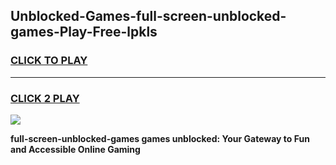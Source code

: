 
## Unblocked-Games-full-screen-unblocked-games-Play-Free-lpkls
<h3>
<a href="https://premium76.site?title=full-screen-unblocked-games&ref=23A">CLICK TO PLAY</a></h3>
<hr>

<h3>
<a href="https://premium76.site?title=full-screen-unblocked-games&ref=23A">CLICK 2 PLAY</a>
  
</h3>

<a href="https://premium76.site?title=full-screen-unblocked-games&ref=23A"><img src="https://clearcache.store/games.png"></a>


**full-screen-unblocked-games games unblocked: Your Gateway to Fun and Accessible Online Gaming**
